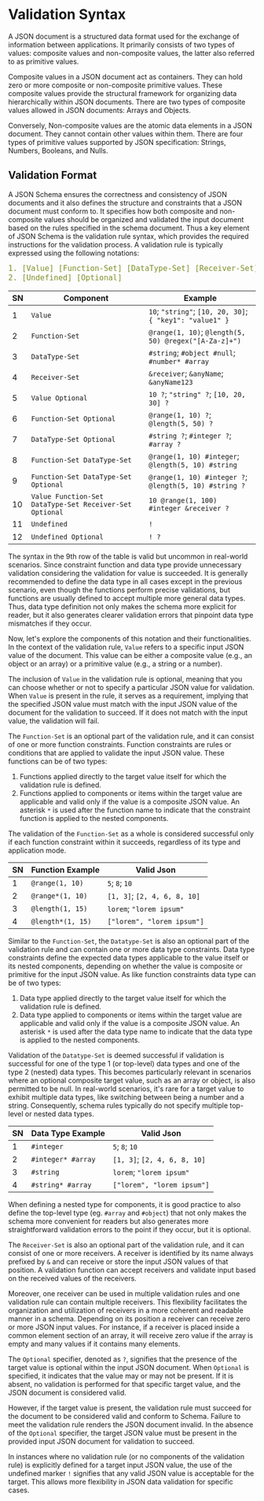 <style>
pre code { font-size: 1.1em; }
</style>

# Validation Syntax
A JSON document is a structured data format used for the exchange of information between applications. It primarily consists of two types of values: composite values and non-composite values, the latter also referred to as primitive values.

Composite values in a JSON document act as containers. They can hold zero or more composite or non-composite primitive values. These composite values provide the structural framework for organizing data hierarchically within JSON documents. There are two types of composite values allowed in JSON documents: Arrays and Objects.

Conversely, Non-composite values are the atomic data elements in a JSON document. They cannot contain other values within them. There are four types of primitive values supported by JSON specification: Strings, Numbers, Booleans, and Nulls.

## Validation Format
A JSON Schema ensures the correctness and consistency of JSON documents and it also defines the structure and constraints that a JSON document must conform to. It specifies how both composite and non-composite values should be organized and validated the input document based on the rules specified in the schema document. Thus a key element of JSON Schema is the validation rule syntax, which provides the required instructions for the validation process. A validation rule is typically expressed using the following notations:
```yaml
1. [Value] [Function-Set] [DataType-Set] [Receiver-Set] [Optional]
2. [Undefined] [Optional]
```

| SN | Component                                               | Example                                                  |
|----|---------------------------------------------------------|----------------------------------------------------------|
| 1  | `Value`                                                 | `10`; `"string"`; `[10, 20, 30]`; `{ "key1": "value1" }` |
| 2  | `Function-Set`                                          | `@range(1, 10)`; `@length(5, 50) @regex("[A-Za-z]+")`    |
| 3  | `DataType-Set`                                          | `#string`; `#object #null`; `#number* #array`            |
| 4  | `Receiver-Set`                                          | `&receiver`; `&anyName`; `&anyName123`                   |
| 5  | `Value Optional`                                        | `10 ?`; `"string" ?`; `[10, 20, 30] ?`                   |
| 6  | `Function-Set Optional`                                 | `@range(1, 10) ?`; `@length(5, 50) ?`                    |
| 7  | `DataType-Set Optional`                                 | `#string ?`; `#integer ?`; `#array ?`                    |
| 8  | `Function-Set DataType-Set`                             | `@range(1, 10) #integer`; `@length(5, 10) #string`       |
| 9  | `Function-Set DataType-Set Optional`                    | `@range(1, 10) #integer ?`; `@length(5, 10) #string ?`   |
| 10 | `Value Function-Set DataType-Set Receiver-Set Optional` | `10 @range(1, 100) #integer &receiver ?`                 |
| 11 | `Undefined`                                             | `!`                                                      |
| 12 | `Undefined Optional`                                    | `! ?`                                                    |

The syntax in the 9th row of the table is valid but uncommon in real-world scenarios. Since constraint function and data type provide unnecessary validation considering the validation for value is succeeded. It is generally recommended to define the data type in all cases except in the previous scenario, even though the functions perform precise validations, but functions are usually defined to accept multiple more general data types. Thus, data type definition not only makes the schema more explicit for reader, but it also generates clearer validation errors that pinpoint data type mismatches if they occur.

Now, let's explore the components of this notation and their functionalities. In the context of the validation rule, `Value` refers to a specific input JSON value of the document. This value can be either a composite value (e.g., an object or an array) or a primitive value (e.g., a string or a number).

The inclusion of `Value` in the validation rule is optional, meaning that you can choose whether or not to specify a particular JSON value for validation. When `Value` is present in the rule, it serves as a requirement, implying that the specified JSON value must match with the input JSON value of the document for the validation to succeed. If it does not match with the input value, the validation will fail.

The `Function-Set` is an optional part of the validation rule, and it can consist of one or more function constraints. Function constraints are rules or conditions that are applied to validate the input JSON value. These functions can be of two types:

  1. Functions applied directly to the target value itself for which the validation rule is defined.
  2. Functions applied to components or items within the target value are applicable and valid only if the value is a composite JSON value. An asterisk `*` is used after the function name to indicate that the constraint function is applied to the nested components.

The validation of the `Function-Set` as a whole is considered successful only if each function constraint within it succeeds, regardless of its type and application mode.

| SN | Function Example  | Valid Json                   |
|----|-------------------|------------------------------|
| 1  | `@range(1, 10)`   | `5`; `8`; `10`               |
| 2  | `@range*(1, 10)`  | `[1, 3]`; `[2, 4, 6, 8, 10]` |
| 3  | `@length(1, 15)`  | `lorem`; `"lorem ipsum"`     |
| 4  | `@length*(1, 15)` | `["lorem", "lorem ipsum"]`   |

Similar to the `Function-Set`, the `Datatype-Set` is also an optional part of the validation rule and can contain one or more data type constraints. Data type constraints define the expected data types applicable to the value itself or its nested components, depending on whether the value is composite or primitive for the input JSON value. As like function constraints data type can be of two types:

  1. Data type applied directly to the target value itself for which the validation rule is defined.
  2. Data type applied to components or items within the target value are applicable and valid only if the value is a composite JSON value. An asterisk `*` is used after the data type name to indicate that the data type is applied to the nested components.

Validation of the `Datatype-Set` is deemed successful if validation is successful for one of the type 1 (or top-level) data types and one of the type 2 (nested) data types. This becomes particularly relevant in scenarios where an optional composite target value, such as an array or object, is also permitted to be null. In real-world scenarios, it's rare for a target value to exhibit multiple data types, like switching between being a number and a string. Consequently, schema rules typically do not specify multiple top-level or nested data types.

| SN | Data Type Example  | Valid Json                   |
|----|--------------------|------------------------------|
| 1  | `#integer`         | `5`; `8`; `10`               |
| 2  | `#integer* #array` | `[1, 3]`; `[2, 4, 6, 8, 10]` |
| 3  | `#string`          | `lorem`; `"lorem ipsum"`     |
| 4  | `#string* #array`  | `["lorem", "lorem ipsum"]`   |

When defining a nested type for components, it is good practice to also define the top-level type (eg. `#array` and `#object`) that not only makes the schema more convenient for readers but also generates more straightforward validation errors to the point if they occur, but it is optional.

The `Receiver-Set` is also an optional part of the validation rule, and it can consist of one or more receivers. A receiver is identified by its name always prefixed by `&` and can receive or store the input JSON values of that position. A validation function can accept receivers and validate input based on the received values of the receivers. 

Moreover, one receiver can be used in multiple validation rules and one validation rule can contain multiple receivers. This flexibility facilitates the organization and utilization of receivers in a more coherent and readable manner in a schema. Depending on its position a receiver can receive zero or more JSON input values. For instance, if a receiver is placed inside a common element section of an array, it will receive zero value if the array is empty and many values if it contains many elements.

The `Optional` specifier, denoted as `?`, signifies that the presence of the target value is optional within the input JSON document. When `Optional` is specified, it indicates that the value may or may not be present. If it is absent, no validation is performed for that specific target value, and the JSON document is considered valid.

However, if the target value is present, the validation rule must succeed for the document to be considered valid and conform to Schema. Failure to meet the validation rule renders the JSON document invalid. In the absence of the `Optional` specifier, the target JSON value must be present in the provided input JSON document for validation to succeed.

In instances where no validation rule (or no components of the validation rule) is explicitly defined for a target input JSON value, the use of the undefined marker `!` signifies that any valid JSON value is acceptable for the target. This allows more flexibility in JSON data validation for specific cases.